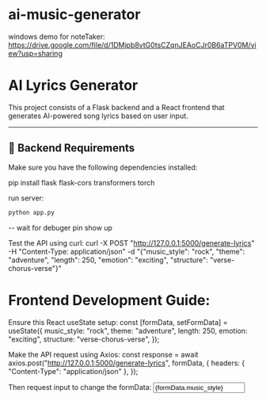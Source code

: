 # ai-music-generator

windows demo for noteTaker: https://drive.google.com/file/d/1DMjpb8vtG0tsCZqnJEAoCJr0B6aTPV0M/view?usp=sharing

# AI Lyrics Generator

This project consists of a Flask backend and a React frontend that generates AI-powered song lyrics based on user input.

---

## 📌 Backend Requirements

Make sure you have the following dependencies installed:

pip install flask flask-cors transformers torch

run server:
```sh
python app.py
```
-- wait for debuger pin show up

Test the API using curl:
curl -X POST "http://127.0.0.1:5000/generate-lyrics" -H "Content-Type: application/json" -d "{\"music_style\": \"rock\", \"theme\": \"adventure\", \"length\": 250, \"emotion\": \"exciting\", \"structure\": \"verse-chorus-verse\"}"

# Frontend Development Guide:
Ensure this React useState setup:
const [formData, setFormData] = useState({
    music_style: "rock",
    theme: "adventure",
    length: 250,
    emotion: "exciting",
    structure: "verse-chorus-verse",
});

Make the API request using Axios:
const response = await axios.post("http://127.0.0.1:5000/generate-lyrics", formData, {
    headers: { "Content-Type": "application/json" },
});

Then request input to change the formData:
<input type="text" name="music_style" value={formData.music_style} onChange={handleChange} />

